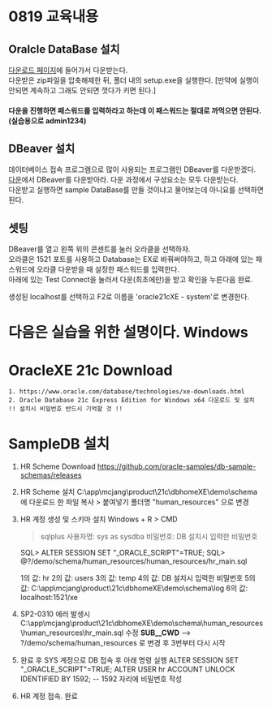 # 0819 교육내용
## Oralcle DataBase 설치
[다운로드 페이지](https://www.oracle.com/kr/database/technologies/xe-downloads.html)에 들어가서 다운받는다.</br>
다운받은 zip파일을 압축해제한 뒤, 폴더 내의 setup.exe을 실행한다. [만약에 실행이 안되면 계속하고 그래도 안되면 껏다가 키면 된다.] </br>
#### 다운을 진행하면 패스워드를 입력하라고 하는데 이 패스워드는 절대로 까먹으면 안된다. (실습용으로 admin1234)

## DBeaver 설치
데이터베이스 접속 프로그램으로 많이 사용되는 프로그램인 DBeaver를 다운받겠다.</br>
[다운](https://dbeaver.io/download/)에서 DBeaver를 다운받아라. 다운 과정에서 구성요소는 모두 다운받는다. </br>
다운받고 실행하면 sample DataBase를 만들 것이냐고 물어보는데 아니요를 선택하면 된다.

## 셋팅
DBeaver를 열고 왼쪽 위의 콘센트를 눌러 오라클을 선택하자.</br>
오라클은 1521 포트를 사용하고 Database는 EX로 바꿔써야하고, 하고 아래에 있는 패스워드에 오라클 다운받을 때 설정한 패스워드를 입력한다.</br>
아래에 있는 Test Connect을 눌러서 다운(최초에만)을 받고 확인을 누른다음 완료.</br>

생성된 localhost를 선택하고 F2로 이름을 'oracle21cXE - system'로 변경한다.</br>

다음은 실습을 위한 설명이다.
Windows 
=================================================

# OracleXE 21c Download
    1. https://www.oracle.com/database/technologies/xe-downloads.html
    2. Oracle Database 21c Express Edition for Windows x64 다운로드 및 설치
    !! 설치시 비밀번호 반드시 기억할 것 !!
    
# SampleDB 설치
1. HR Scheme Download
    https://github.com/oracle-samples/db-sample-schemas/releases

2. HR Scheme 설치
    C:\app\mcjang\product\21c\dbhomeXE\demo\schema
    에 다운로드 한 파일 복사 > 붙여넣기
    폴더명 "human_resources" 으로 변경

3.  HR 계정 생성 및 스키마 설치
    Windows + R > CMD
    > sqlplus
    > 사용자명: sys as sysdba
    > 비밀번호: DB 설치시 입력한 비밀번호

    SQL> ALTER SESSION SET "_ORACLE_SCRIPT"=TRUE;
    SQL> @?/demo/schema/human_resources/human_resources/hr_main.sql

    1의 값: hr
    2의 값: users
    3의 값: temp
    4의 값: DB 설치시 입력한 비밀번호
    5의 값: C:\app\mcjang\product\21c\dbhomeXE\demo\schema\log
    6의 값: localhost:1521/xe

4. SP2-0310 에러 발생시
    C:\app\mcjang\product\21c\dbhomeXE\demo\schema\human_resources\human_resources\hr_main.sql 수정
    __SUB__CWD__ --> ?/demo/schema/human_resources 로 변경
    후 3번부터 다시 시작

5. 완료 후 SYS 계정으로 DB 접속 후 아래 명령 실행
    ALTER SESSION SET "_ORACLE_SCRIPT"=TRUE;
    ALTER USER hr ACCOUNT UNLOCK IDENTIFIED BY 1592; -- 1592 자리에 비밀번호 작성

6. HR 계정 접속. 완료

